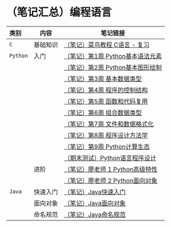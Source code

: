 # （笔记汇总）编程语言

| 类别     | 内容     | 笔记链接                                                     |
| :------- | -------- | ------------------------------------------------------------ |
| `C`      | 基础知识 | [（笔记）菜鸟教程 C语言 - 复习](https://juejin.im/post/6872357551125004301) |
| `Python` | 入门     | [（笔记）第1周 Python基本语法元素](https://juejin.im/post/6864195620522885134) |
|          |          | [（笔记）第2周 Python基本图形绘制](https://juejin.im/post/6864936458379001869) |
|          |          | [（笔记）第3周 基本数据类型](https://juejin.im/post/6865677791544672270) |
|          |          | [（笔记）第4周 程序的控制结构](https://juejin.im/post/6866740191781093384) |
|          |          | [（笔记）第5周 函数和代码复用](https://juejin.im/post/6867129689312821262) |
|          |          | [（笔记）第6周 组合数据类型](https://juejin.im/post/6867906779947384846) |
|          |          | [（笔记）第7周 文件和数据格式化](https://juejin.im/post/6868278072488493070) |
|          |          | [（笔记）第8周 程序设计方法学](https://juejin.im/post/6869020352366772237) |
|          |          | [（笔记）第9周 Python计算生态](https://juejin.im/post/6869388159139250190) |
|          |          | [（期末测试）Python语言程序设计](https://juejin.im/post/6869721921316601869) |
|          | 进阶     | [（笔记）廖老师 1 Python高级特性](https://juejin.im/post/6871794512188932103) |
|          |          | [（笔记）廖老师 2 Python面向对象](https://juejin.im/post/6872346245004787720) |
| `Java`   | 快速入门 | [（笔记）Java快速入门](https://juejin.im/post/6877924687054127117) |
|          | 面向对象 | [（笔记）Java面向对象](https://juejin.im/post/6878289476578197517) |
|          | 命名规范 | [（笔记）Java命名规范](https://juejin.im/post/6882273705939075086) |

